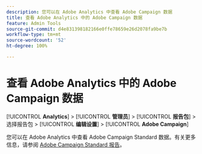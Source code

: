 ```yaml
---
description: 您可以在 Adobe Analytics 中查看 Adobe Campaign 数据
title: 查看 Adobe Analytics 中的 Adobe Campaign 数据
feature: Admin Tools
source-git-commit: d4e831398182166e0ffe78659e26d2078fa9be7b
workflow-type: tm+mt
source-wordcount: '52'
ht-degree: 100%

---
```



# 查看 Adobe Analytics 中的 Adobe Campaign 数据

[!UICONTROL **Analytics**] > [!UICONTROL **管理员**] > [!UICONTROL **报告包**] > 选择报告包 > [!UICONTROL **编辑设置**] > [!UICONTROL **Adobe Campaign**]

您可以在 Adobe Analytics 中查看 Adobe Campaign Standard 数据。有关更多信息，请参阅 [Adobe Campaign Standard 报告](/help/integrate/adobe-campaign.md)。
